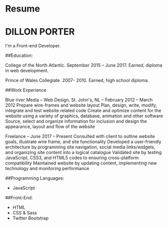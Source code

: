 # Resume
# DILLON PORTER
I'm a Front-end Developer.


##Education:

College of the North Atlantic. September 2015 – June 2017.
Earned, diploma in web development.

Prince of Wales Collegiate. 2007- 2010.
Earned, high school diploma.

##Work Experience

Blue river Media – Web Design, St. John's, NL – February 2012 – March 2012
Prepare wire-frames and website layout
Plan, design, write, modify, integrate and test website related code 
Create and optimize content for the website using a variety of graphics, database, animation and other software 
Source, select and organize information for inclusion and design the appearance, layout and flow of the website

Freelance – June 2017 – Present
Consulted with client to outline website goals, illustrate wire frame, and site functionality
Developed a user-friendly architecture by programming site navigation, social media links/widgets, and organizing site content into a logical catalogue
Validated site by testing JavaScript, CSS3, and HTML5 codes to ensuring cross-platform compatibility
Maintained website by updating content, implementing new technology and monitoring performance

##Programming Languages:
- JavaScript
	
##Front-End:
- HTML
- CSS & Sass
- Twitter Bootstrap
